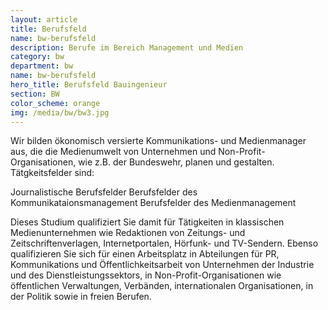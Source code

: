 ```yaml
---
layout: article
title: Berufsfeld
name: bw-berufsfeld
description: Berufe im Bereich Management und Medien
category: bw
department: bw
name: bw-berufsfeld
hero_title: Berufsfeld Bauingenieur
section: BW
color_scheme: orange
img: /media/bw/bw3.jpg
---
```


Wir bilden ökonomisch versierte Kommunikations- und Medienmanager aus, die die Medienumwelt von Unternehmen und Non-Profit-Organisationen, wie z.B. der Bundeswehr, planen und gestalten. Tätgkeitsfelder sind:

Journalistische Berufsfelder
Berufsfelder des Kommunikataionsmanagement
Berufsfelder des Medienmanagement

Dieses Studium qualifiziert Sie damit für Tätigkeiten in klassischen Medienunternehmen wie Redaktionen von Zeitungs- und Zeitschriftenverlagen, Internetportalen, Hörfunk- und TV-Sendern. Ebenso qualifizieren Sie sich für einen Arbeitsplatz in Abteilungen für PR, Kommunikations und Öffentlichkeitsarbeit von Unternehmen der Industrie und des Dienstleistungssektors, in Non-Profit-Organisationen wie öffentlichen Verwaltungen, Verbänden, internationalen Organisationen, in der Politik sowie in freien Berufen.
